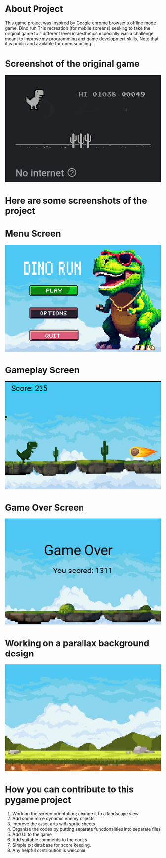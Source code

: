 # About Project
This game project was inspired by Google chrome browser's offline mode game, Dino run This recreation (for mobile screens) seeking to take the original game to a different level in aesthetics especially was a challenge meant to improve my programming and game development skills. Note that it is public and available for open sourcing.

# Screenshot of the original game

!["Screenshot"](Game_screenshots/Screenshot2.png)

# Here are some screenshots of the project
# Menu Screen
!["Screenshot"](Game_screenshots/1740762097825.png)

# Gameplay Screen
!["Screenshot"](Game_screenshots/Screenshot_20250220-142655_1.png)

# Game Over Screen
!["Screenshot"](Game_screenshots/Screenshot_20250223-213536_1.png)

# Working on a parallax background design
!["Screenshot"](Game_screenshots/1740959351642.png)

# How you can contribute to this pygame project 
1. Work on the screen orientation; change it to a landscape view
2. Add some more dynamic enemy objects 
3. Improve the asset arts with sprite sheets
4. Organize the codes by putting separate functionalities into separate files
5. Add UI to the game
6. Add suitable comments to the codes
7. Simple txt database for score keeping.
8. Any helpful contribution is welcome.
